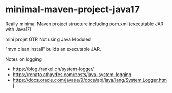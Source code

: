 # minimal-maven-project-java17
Really minimal Maven project structure including pom.xml (executable JAR with Java17)

mini projet GTR
Not using Java Modules!

"mvn clean install" builds an executable JAR.

Notes on logging
- https://blog.frankel.ch/system-logger/
- https://renato.athaydes.com/posts/java-system-logging
- https://docs.oracle.com/javase/9/docs/api/java/lang/System.Logger.html
